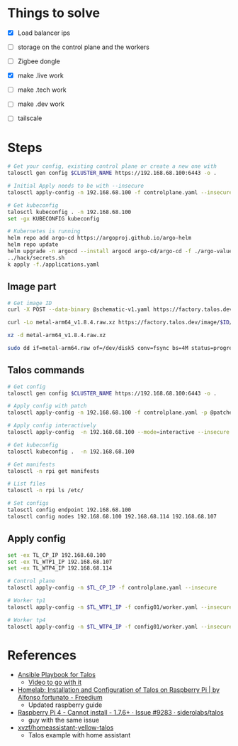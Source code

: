 # Things to solve

- [x] Load balancer ips
- [ ] storage on the control plane and the workers
- [ ] Zigbee dongle
- [x] make .live work
- [ ] make .tech work
- [ ] make .dev work

- [ ] tailscale

# Steps

```bash
# Get your config, existing control plane or create a new one with
talosctl gen config $CLUSTER_NAME https://192.168.68.100:6443 -o .

# Initial Apply needs to be with --insecure
talosctl apply-config -n 192.168.68.100 -f controlplane.yaml --insecure 

# Get kubeconfig
talosctl kubeconfig . -n 192.168.68.100
set -gx KUBECONFIG kubeconfig

# Kubernetes is running
helm repo add argo-cd https://argoproj.github.io/argo-helm
helm repo update
helm upgrade -n argocd --install argocd argo-cd/argo-cd -f ./argo-values.yaml --wait --create-namespace --atomic
../hack/secrets.sh
k apply -f./applications.yaml
```

## Image part

```bash
# Get image ID
curl -X POST --data-binary @schematic-v1.yaml https://factory.talos.dev/schematics

curl -Lo metal-arm64_v1.8.4.raw.xz https://factory.talos.dev/image/$ID/v1.8.4/metal-arm64.raw.xz

xz -d metal-arm64_v1.8.4.raw.xz

sudo dd if=metal-arm64.raw of=/dev/disk5 conv=fsync bs=4M status=progress
```


## Talos commands
```bash
# Get config
talosctl gen config $CLUSTER_NAME https://192.168.68.100:6443 -o .

# Apply config with patch
talosctl apply-config -n 192.168.68.100 -f controlplane.yaml -p @patches.yaml --insecure 

# Apply config interactively
talosctl apply-config  -n 192.168.68.100 --mode=interactive --insecure

# Get kubeconfig
talosctl kubeconfig .  -n 192.168.68.100

# Get manifests
talosctl -n rpi get manifests

# List files
talosctl -n rpi ls /etc/

# Set configs
talosctl config endpoint 192.168.68.100
talosctl config nodes 192.168.68.100 192.168.68.114 192.168.68.107
```

## Apply config

```bash
set -ex TL_CP_IP 192.168.68.100
set -ex TL_WTP1_IP 192.168.68.107
set -ex TL_WTP4_IP 192.168.68.114

# Control plane
talosctl apply-config -n $TL_CP_IP -f controlplane.yaml --insecure

# Worker tp1
talosctl apply-config -n $TL_WTP1_IP -f config01/worker.yaml --insecure

# Worker tp4
talosctl apply-config -n $TL_WTP4_IP -f config01/worker.yaml --insecure
```

# References

- [Ansible Playbook for Talos](https://github.com/JamesTurland/JimsGarage/tree/main/Ansible/Playbooks/Talos)
    - [Video to go with it](https://www.youtube.com/watch?v=TP8hVq1lCxM)
- [Homelab: Installation and Configuration of Talos on Raspberry Pi | by Alfonso fortunato - Freedium](https://freedium.cfd/https://medium.com/@alfor93/homelab-installation-and-configuration-of-talos-on-raspberry-pi-dee256527b9f)
    - Updated raspberry guide
- [Raspberry Pi 4 - Cannot install - 1.7.6+ · Issue #9283 · siderolabs/talos](https://github.com/siderolabs/talos/issues/9283) 
	- guy with the same issue
- [xvzf/homeassistant-yellow-talos](https://github.com/xvzf/homeassistant-yellow-talos/blob/main/README.md?plain=1)
	- Talos example with home assistant
